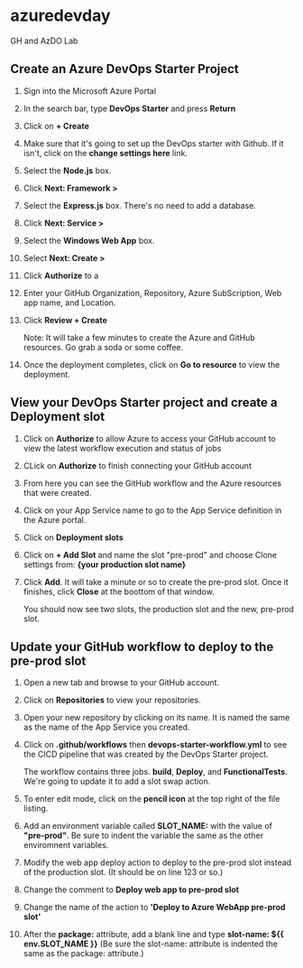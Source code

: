 # azuredevday

GH and AzDO Lab

## Create an Azure DevOps Starter Project

1. Sign into the Microsoft Azure Portal
1. In the search bar, type **DevOps Starter** and press **Return**
1. Click on **+ Create**
1. Make sure that it's going to set up the DevOps starter with Github. If it isn't, click on the **change settings here** link.
1. Select the **Node.js** box.
1. Click **Next: Framework >**
1. Select the **Express.js** box. There's no need to add a database. 
1. Click **Next: Service >**
1. Select the **Windows Web App** box. 
1. Select **Next: Create >**
1. Click **Authorize** to a
1. Enter your GitHub Organization, Repository, Azure SubScription, Web app name, and Location. 
1. Click **Review + Create**

    Note: It will take a few minutes to create the Azure and GitHub resources. Go grab a soda or some coffee. 

1. Once the deployment completes, click on **Go to resource** to view the deployment. 

## View your DevOps Starter project and create a Deployment slot

1. Click on **Authorize** to allow Azure to access your GitHub account to view the latest workflow execution and status of jobs
1. CLick on **Authorize** to finish connecting your GitHub account
1. From here you can see the GitHub workflow and the Azure resources that were created. 
1. Click on your App Service name to go to the App Service definition in the Azure portal.
1. Click on **Deployment slots** 
1. Click on **+ Add Slot** and name the slot "pre-prod" and choose Clone settings from: **{your production slot name}**
1. Click **Add**. It will take a minute or so to create the pre-prod slot. Once it finishes, click **Close** at the boottom of that window.

    You should now see two slots, the production slot and the new, pre-prod slot.

## Update your GitHub workflow to deploy to the pre-prod slot
1. Open a new tab and browse to your GitHub account. 
1. Click on **Repositories** to view your repositories. 
1. Open your new repository by clicking on its name. It is named the same as the name of the App Service you created. 
1. Click on **.github/workflows** then **devops-starter-workflow.yml** to see the CICD pipeline that was created by the DevOps Starter project. 

    The workflow contains three jobs. **build**, **Deploy**, and **FunctionalTests**. We're going to update it to add a slot swap action.

1. To enter edit mode, click on the **pencil icon** at the top right of the file listing. 
1. Add an environment variable called **SLOT_NAME:** with the value of **"pre-prod"**. Be sure to indent the variable the same as the other enviromnent variables. 
1. Modify the web app deploy action to deploy to the pre-prod slot instead of the production slot. (It should be on line 123 or so.)
1. Change the comment to **Deploy web app to pre-prod slot**
1. Change the name of the action to **'Deploy to Azure WebApp pre-prod slot'**
1. After the **package:** attribute, add a blank line and type **slot-name: ${{ env.SLOT_NAME }}** (Be sure the slot-name: attribute is indented the same as the package: attribute.)


